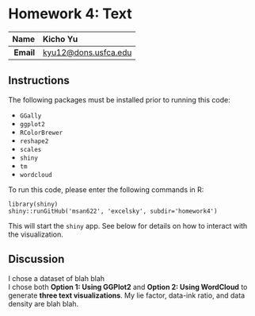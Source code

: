 Homework 4: Text
==============================

| **Name**  | Kicho Yu  |
|----------:|:-------------|
| **Email** | kyu12@dons.usfca.edu |

## Instructions ##

The following packages must be installed prior to running this code:

- `GGally`
- `ggplot2`
- `RColorBrewer`
- `reshape2`
- `scales`
- `shiny`
- `tm`
- `wordcloud`


To run this code, please enter the following commands in R:

```
library(shiny)
shiny::runGitHub('msan622', 'excelsky', subdir='homework4')
```

This will start the `shiny` app. See below for details on how to interact with the visualization.

## Discussion ##

I chose a dataset of blah blah  
I chose both **Option 1: Using GGPlot2** and **Option 2: Using WordCloud** to generate **three text visualizations**.
My lie factor, data-ink ratio, and data density are blah blah.
